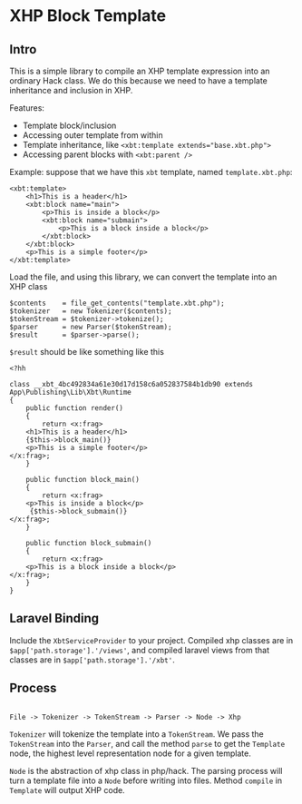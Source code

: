 # XHP Block Template

## Intro

This is a simple library to compile an XHP template expression into an ordinary
Hack class. We do this because we need to have a template inheritance and
inclusion in XHP.

Features:
- Template block/inclusion
- Accessing outer template from within
- Template inheritance, like `<xbt:template extends="base.xbt.php">`
- Accessing parent blocks with `<xbt:parent />`

Example: suppose that we have this `xbt` template, named `template.xbt.php`:
```
<xbt:template>
    <h1>This is a header</h1>
    <xbt:block name="main">
        <p>This is inside a block</p>
        <xbt:block name="submain">
            <p>This is a block inside a block</p>
        </xbt:block>
    </xbt:block>
    <p>This is a simple footer</p>
</xbt:template>
```

Load the file, and using this library, we can convert the template into an XHP
class
```
$contents    = file_get_contents("template.xbt.php");
$tokenizer   = new Tokenizer($contents);
$tokenStream = $tokenizer->tokenize();
$parser      = new Parser($tokenStream);
$result      = $parser->parse();
```

`$result` should be like something like this
```
<?hh

class __xbt_4bc492834a61e30d17d158c6a052837584b1db90 extends App\Publishing\Lib\Xbt\Runtime
{
    public function render()
    {
        return <x:frag>
    <h1>This is a header</h1>
    {$this->block_main()}
    <p>This is a simple footer</p>
</x:frag>;
    }

    public function block_main()
    {
        return <x:frag>
    <p>This is inside a block</p>
     {$this->block_submain()}
</x:frag>;
    }

    public function block_submain()
    {
        return <x:frag>
    <p>This is a block inside a block</p>
</x:frag>;
    }
}
```


## Laravel Binding

Include the `XbtServiceProvider` to your project. Compiled xhp classes are in
`$app['path.storage'].'/views'`, and compiled laravel views from that classes
are in `$app['path.storage'].'/xbt'`.


## Process

```

File -> Tokenizer -> TokenStream -> Parser -> Node -> Xhp

```

`Tokenizer` will tokenize the template into a `TokenStream`. We pass the
`TokenStream` into the `Parser`, and call the method `parse` to get the
`Template` node, the highest level representation node for a given template.

`Node` is the abstraction of xhp class in php/hack. The parsing process will
turn a template file into a `Node` before writing into files. Method `compile`
in `Template` will output XHP code.

